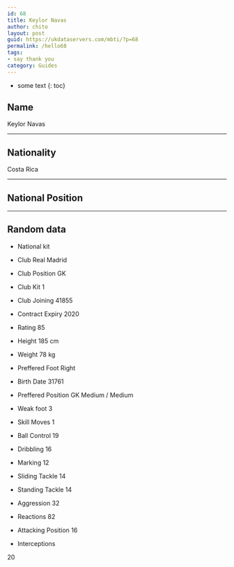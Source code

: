 ```yaml
---
id: 68
title: Keylor Navas
author: chito
layout: post
guid: https://ukdataservers.com/mbti/?p=68
permalink: /hello68
tags:
- say thank you
category: Guides
---
```


* some text
{: toc}


## Name  
Keylor Navas 

* * *

## Nationality  
Costa Rica 

* * *

## National Position 

* * *

## Random data 

  * National kit 
  * Club 
Real Madrid 

  * Club Position 
GK 

  * Club Kit 
1 

  * Club Joining 
41855 

  * Contract Expiry 
2020 

  * Rating 
85 

  * Height 
185 cm 

  * Weight 
78 kg 

  * Preffered Foot 
Right 

  * Birth Date 
31761 

  * Preffered Position 
GK Medium / Medium 

  * Weak foot 
3 

  * Skill Moves 
1 

  * Ball Control 
19 

  * Dribbling 
16 

  * Marking 
12 

  * Sliding Tackle 
14 

  * Standing Tackle 
14 

  * Aggression 
32 

  * Reactions 
82 

  * Attacking Position 
16 

  * Interceptions 

20